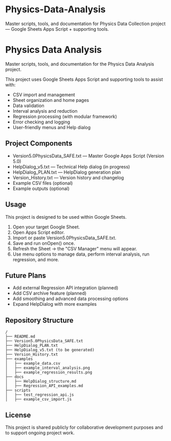 # Physics-Data-Analysis
Master scripts, tools, and documentation for Physics Data Collection project — Google Sheets Apps Script + supporting tools.

Physics Data Analysis
=====================

Master scripts, tools, and documentation for the Physics Data Analysis project.

This project uses Google Sheets Apps Script and supporting tools to assist with:

- CSV import and management
- Sheet organization and home pages
- Data validation
- Interval analysis and reduction
- Regression processing (with modular framework)
- Error checking and logging
- User-friendly menus and Help dialog

Project Components
------------------

- Version5.0PhysicsData_SAFE.txt — Master Google Apps Script (Version 5.0)
- HelpDialog_v5.txt — Technical Help dialog (in progress)
- HelpDialog_PLAN.txt — HelpDialog generation plan
- Version_History.txt — Version history and changelog
- Example CSV files (optional)
- Example outputs (optional)

Usage
-----

This project is designed to be used within Google Sheets.

1. Open your target Google Sheet.
2. Open Apps Script editor.
3. Import or paste Version5.0PhysicsData_SAFE.txt.
4. Save and run onOpen() once.
5. Refresh the Sheet → the "CSV Manager" menu will appear.
6. Use menu options to manage data, perform interval analysis, run regression, and more.

Future Plans
------------

- Add external Regression API integration (planned)
- Add CSV archive feature (planned)
- Add smoothing and advanced data processing options
- Expand HelpDialog with more examples

Repository Structure
--------------------

```
/
├── README.md
├── Version5.0PhysicsData_SAFE.txt
├── HelpDialog_PLAN.txt
├── HelpDialog_v5.txt (to be generated)
├── Version_History.txt
├── examples
│   ├── example_data.csv
│   ├── example_interval_analysis.png
│   ├── example_regression_results.png
├── docs
│   ├── HelpDialog_structure.md
│   ├── Regression_API_examples.md
├── scripts
│   ├── test_regression_api.js
│   ├── example_csv_import.js
```

License
-------

This project is shared publicly for collaborative development purposes and to support ongoing project work.
